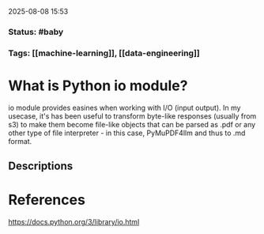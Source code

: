 2025-08-08 15:53

### Status:  #baby

### Tags: [[machine-learning]], [[data-engineering]]

# What is  Python io module?

io module provides easines when working with I/O (input output). In my usecase, it's has been useful to transform byte-like responses (usually from s3) to make them become file-like objects that can be parsed as .pdf or any other type of file interpreter - in this case, PyMuPDF4llm and thus to .md format.


## Descriptions





# References

https://docs.python.org/3/library/io.html





